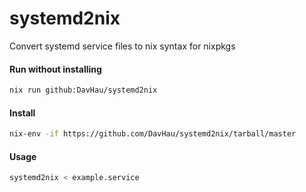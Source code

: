 # systemd2nix
Convert systemd service files to nix syntax for nixpkgs


#### Run without installing
```bash
nix run github:DavHau/systemd2nix
```

#### Install
```bash
nix-env -if https://github.com/DavHau/systemd2nix/tarball/master
```

#### Usage
```bash
systemd2nix < example.service
```

